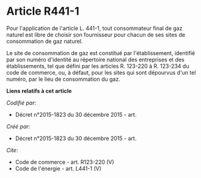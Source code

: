# Article R441-1

Pour l'application de l'article L. 441-1, tout consommateur final de gaz naturel est libre de choisir son fournisseur pour
chacun de ses sites de consommation de gaz naturel. 

Le site de consommation de gaz est constitué par l'établissement, identifié par son numéro d'identité au répertoire national
des entreprises et des établissements, tel que défini par les articles R. 123-220 à R. 123-234 du code de commerce, ou, à
défaut, pour les sites qui sont dépourvus d'un tel numéro, par le lieu de consommation du gaz.

**Liens relatifs à cet article**

_Codifié par_:

  - Décret n°2015-1823 du 30 décembre 2015 - art.

_Créé par_:

  - Décret n°2015-1823 du 30 décembre 2015 - art.

_Cite_:

  - Code de commerce - art. R123-220 (V)
  - Code de l'énergie - art. L441-1 (V)
